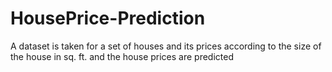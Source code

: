 # HousePrice-Prediction
A dataset is taken for a set of houses and its prices according to the size of the house in sq. ft. and the house prices are predicted
